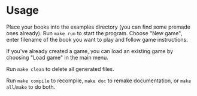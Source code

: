 # Usage

Place your books into the examples directory (you can find some premade ones
already). Run `make run` to start the program. Choose "New game", enter filename
of the book you want to play and follow game instructions.

If you've already created a game, you can load an existing game by choosing
"Load game" in the main menu.

Run `make clean` to delete all generated files.

Run `make compile` to recompile, `make doc` to remake documentation, or
`make all`/`make` to do both.
